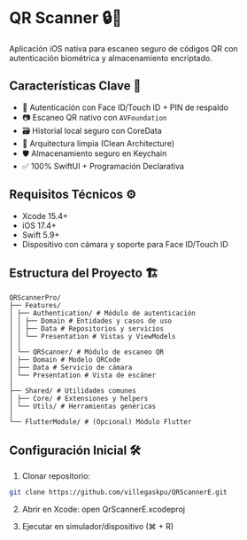 # QR Scanner 🔒📱

Aplicación iOS nativa para escaneo seguro de códigos QR con autenticación biométrica y almacenamiento encriptado.

## Características Clave 🚀
- 🔐 Autenticación con Face ID/Touch ID + PIN de respaldo
- 📷 Escaneo QR nativo con `AVFoundation`
- 🗃️ Historial local seguro con CoreData
- 🔄 Arquitectura limpia (Clean Architecture)
- 🛡️ Almacenamiento seguro en Keychain
- ✅ 100% SwiftUI + Programación Declarativa

## Requisitos Técnicos ⚙️
- Xcode 15.4+
- iOS 17.4+
- Swift 5.9+
- Dispositivo con cámara y soporte para Face ID/Touch ID

## Estructura del Proyecto 🏗️
```
QRScannerPro/
├── Features/
│ ├── Authentication/ # Módulo de autenticación
│ │ ├── Domain # Entidades y casos de uso
│ │ ├── Data # Repositorios y servicios
│ │ └── Presentation # Vistas y ViewModels
│ │
│ └── QRScanner/ # Módulo de escaneo QR
│ ├── Domain # Modelo QRCode
│ ├── Data # Servicio de cámara
│ └── Presentation # Vista de escáner
│
├── Shared/ # Utilidades comunes
│ ├── Core/ # Extensiones y helpers
│ └── Utils/ # Herramientas genéricas
│
└── FlutterModule/ # (Opcional) Módulo Flutter
```


## Configuración Inicial 🛠️
1. Clonar repositorio:
```bash
git clone https://github.com/villegaskpu/QRScannerE.git
```

2. Abrir en Xcode:
open QrScannerE.xcodeproj

3. Ejecutar en simulador/dispositivo (⌘ + R)


